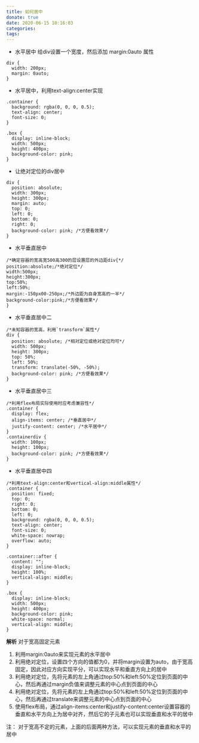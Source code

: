 ```yaml
---
title: 如何居中
donate: true
date: 2020-06-15 10:16:03
categories:
tags:
---
```


- 水平居中
给div设置一个宽度，然后添加 margin:0auto 属性
```
div {
  width: 200px;
  margin: 0auto;
}
```

- 水平居中，利用text-align:center实现
```
.container {
  background: rgba(0, 0, 0, 0.5);
  text-align: center;
  font-size: 0;
}

.box {
  display: inline-block;
  width: 500px;
  height: 400px;
  background-color: pink;
}
```

- 让绝对定位的div居中
```
div {
  position: absolute;
  width: 300px;
  height: 300px;
  margin: auto;
  top: 0;
  left: 0;
  bottom: 0;
  right: 0;
  background-color: pink; /*方便看效果*/
}
```
- 水平垂直居中
```
/*确定容器的宽高宽500高300的层设置层的外边距div{*/
position:absolute;/*绝对定位*/
width:500px;
height:300px;
top:50%;
left:50%;
margin:-150px00-250px;/*外边距为自身宽高的一半*/
background-color:pink;/*方便看效果*/
}
```

- 水平垂直居中二
```
/*未知容器的宽高，利用`transform`属性*/
div {
  position: absolute; /*相对定位或绝对定位均可*/
  width: 500px;
  height: 300px;
  top: 50%;
  left: 50%;
  transform: translate(-50%, -50%);
  background-color: pink; /*方便看效果*/
}
```

- 水平垂直居中三
```
/*利用flex布局实际使用时应考虑兼容性*/
.container {
  display: flex;
  align-items: center; /*垂直居中*/
  justify-content: center; /*水平居中*/
}
.containerdiv {
  width: 100px;
  height: 100px;
  background-color: pink; /*方便看效果*/
}
```

- 水平垂直居中四
```
/*利用text-align:center和vertical-align:middle属性*/
.container {
  position: fixed;
  top: 0;
  right: 0;
  bottom: 0;
  left: 0;
  background: rgba(0, 0, 0, 0.5);
  text-align: center;
  font-size: 0;
  white-space: nowrap;
  overflow: auto;
}

.container::after {
  content: "";
  display: inline-block;
  height: 100%;
  vertical-align: middle;
}

.box {
  display: inline-block;
  width: 500px;
  height: 400px;
  background-color: pink;
  white-space: normal;
  vertical-align: middle;
}
```

**解析**
对于宽高固定元素
1. 利用margin:0auto来实现元素的水平居中
2. 利用绝对定位，设置四个方向的值都为0，并将margin设置为auto，由于宽高固定，因此对应方向实现平分，可以实现水平和垂直方向上的居中
3. 利用绝对定位，先将元素的左上角通过top:50%和left:50%定位到页面的中心，然后再通过margin负值来调整元素的中心点到页面的中心
4. 利用绝对定位，先将元素的左上角通过top:50%和left:50%定位到页面的中心，然后再通过translate来调整元素的中心点到页面的中心
5. 使用flex布局，通过align-items:center和justify-content:center设置容器的垂直和水平方向上为居中对齐，然后它的子元素也可以实现垂直和水平的居中

注： 对于宽高不定的元素，上面的后面两种方法，可以实现元素的垂直和水平的居中

